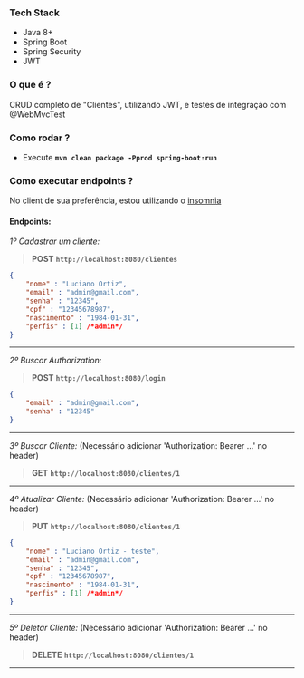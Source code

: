 ### Tech Stack
- Java 8+
- Spring Boot
- Spring Security
- JWT

### O que é ?
CRUD completo de "Clientes", utilizando JWT, e testes de integração com @WebMvcTest

### Como rodar ?
- Execute **`mvn clean package -Pprod spring-boot:run`**

### Como executar endpoints ?
No client de sua preferência, estou utilizando o [insomnia](https://insomnia.rest/)

#### Endpoints:

*1º Cadastrar um cliente:*
> **POST** **`http://localhost:8080/clientes`**
```json
{
	"nome" : "Luciano Ortiz",
	"email" : "admin@gmail.com",
	"senha" : "12345",
	"cpf" : "12345678987",
	"nascimento" : "1984-01-31",
	"perfis" : [1] /*admin*/
}
```

<hr>

*2º Buscar Authorization:*
> **POST** **`http://localhost:8080/login`**
```json
{
	"email" : "admin@gmail.com",
	"senha" : "12345"
}
```

<hr>

*3º Buscar Cliente:* (Necessário adicionar 'Authorization: Bearer ...' no header)
> **GET** **`http://localhost:8080/clientes/1`**

<hr>

*4º Atualizar Cliente:* (Necessário adicionar 'Authorization: Bearer ...' no header)
> **PUT** **`http://localhost:8080/clientes/1`**
```json
{
	"nome" : "Luciano Ortiz - teste",
	"email" : "admin@gmail.com",
	"senha" : "12345",
	"cpf" : "12345678987",
	"nascimento" : "1984-01-31",
	"perfis" : [1] /*admin*/
}
```

<hr>

*5º Deletar Cliente:* (Necessário adicionar 'Authorization: Bearer ...' no header)
> **DELETE** **`http://localhost:8080/clientes/1`**

<hr>

